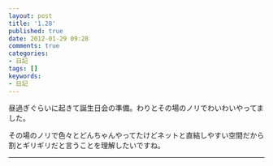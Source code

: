 ```yaml
---
layout: post
title: '1.28'
published: true
date: 2012-01-29 09:28
comments: true
categories:
- 日記
tags: []
keywords:
- 日記
---
```

昼過ぎぐらいに起きて誕生日会の準備。わりとその場のノリでわいわいやってました。

その場のノリで色々とどんちゃんやってたけどネットと直結しやすい空間だから割とギリギリだと言うことを理解したいですね。

---

